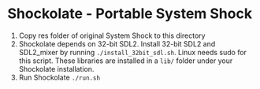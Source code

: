Shockolate - Portable System Shock
============

1. Copy res folder of original System Shock to this directory
2. Shockolate depends on 32-bit SDL2. Install 32-bit SDL2 and SDL2_mixer by running `./install_32bit_sdl.sh`.
Linux needs sudo for this script. These libraries are installed in a `lib/` folder under your Shockolate installation.
3. Run Shockolate `./run.sh`
